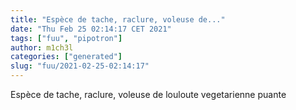 ```yaml
---
title: "Espèce de tache, raclure, voleuse de..."
date: "Thu Feb 25 02:14:17 CET 2021"
tags: ["fuu", "pipotron"]
author: m1ch3l
categories: ["generated"]
slug: "fuu/2021-02-25-02:14:17"
---
```


Espèce de tache, raclure, voleuse de louloute vegetarienne puante
